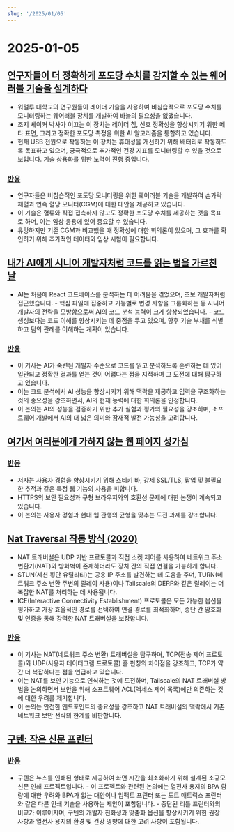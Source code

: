 ```yaml
---
slug: '/2025/01/05'
---
```


# 2025-01-05

## [연구자들이 더 정확하게 포도당 수치를 감지할 수 있는 웨어러블 기술을 설계하다](https://uwaterloo.ca/news/media/no-more-needles-tracking-blood-sugar-your-wrist)

- 워털루 대학교의 연구원들이 레이더 기술을 사용하여 비침습적으로 포도당 수치를 모니터링하는 웨어러블 장치를 개발하여 바늘의 필요성을 없앴습니다.
- 조지 셰이커 박사가 이끄는 이 장치는 레이더 칩, 신호 정확성을 향상시키기 위한 메타 표면, 그리고 정확한 포도당 측정을 위한 AI 알고리즘을 통합하고 있습니다.
- 현재 USB 전원으로 작동하는 이 장치는 휴대성을 개선하기 위해 배터리로 작동하도록 목표하고 있으며, 궁극적으로 추가적인 건강 지표를 모니터링할 수 있을 것으로 보입니다. 기술 상용화를 위한 노력이 진행 중입니다.

### [반응](https://news.ycombinator.com/item?id=42599189)

- 연구자들은 비침습적인 포도당 모니터링을 위한 웨어러블 기술을 개발하여 손가락 채혈과 연속 혈당 모니터(CGM)에 대한 대안을 제공하고 있습니다.
- 이 기술은 혈류와 직접 접촉하지 않고도 정확한 포도당 수치를 제공하는 것을 목표로 하며, 이는 임상 응용에 있어 중요할 수 있습니다.
- 유망하지만 기존 CGM과 비교했을 때 정확성에 대한 회의론이 있으며, 그 효과를 확인하기 위해 추가적인 데이터와 임상 시험이 필요합니다.

## [내가 AI에게 시니어 개발자처럼 코드를 읽는 법을 가르친 날](https://nmn.gl/blog/ai-senior-developer)

- AI는 처음에 React 코드베이스를 분석하는 데 어려움을 겪었으며, 초보 개발자처럼 접근했습니다. - 핵심 파일에 집중하고 기능별로 변경 사항을 그룹화하는 등 시니어 개발자의 전략을 모방함으로써 AI의 코드 분석 능력이 크게 향상되었습니다. - 코드 생성보다는 코드 이해를 향상시키는 데 중점을 두고 있으며, 향후 기술 부채를 식별하고 팀의 관례를 이해하는 계획이 있습니다.

### [반응](https://news.ycombinator.com/item?id=42601847)

- 이 기사는 AI가 숙련된 개발자 수준으로 코드를 읽고 분석하도록 훈련하는 데 있어 일관되고 정확한 결과를 얻는 것이 어렵다는 점을 지적하며 그 도전에 대해 탐구하고 있습니다.
- 이는 코드 분석에서 AI 성능을 향상시키기 위해 맥락을 제공하고 입력을 구조화하는 것의 중요성을 강조하면서, AI의 현재 능력에 대한 회의론을 인정합니다.
- 이 논의는 AI의 성능을 검증하기 위한 추가 실험과 평가의 필요성을 강조하며, 소프트웨어 개발에서 AI의 더 넓은 의미와 잠재적 발전 가능성을 고려합니다.

## [여기서 여러분에게 가하지 않는 웹 페이지 성가심](http://rachelbythebay.com/w/2025/01/04/cruft/)

### [반응](https://news.ycombinator.com/item?id=42599102)

- 저자는 사용자 경험을 향상시키기 위해 스티키 바, 강제 SSL/TLS, 팝업 및 불필요한 추적과 같은 특정 웹 기능의 사용을 피합니다.
- HTTPS의 보안 필요성과 구형 브라우저와의 호환성 문제에 대한 논쟁이 계속되고 있습니다.
- 이 논의는 사용자 경험과 현대 웹 관행의 균형을 맞추는 도전 과제를 강조합니다.

## [Nat Traversal 작동 방식 (2020)](https://tailscale.com/blog/how-nat-traversal-works)

- NAT 트래버설은 UDP 기반 프로토콜과 직접 소켓 제어를 사용하여 네트워크 주소 변환기(NAT)와 방화벽이 존재하더라도 장치 간의 직접 연결을 가능하게 합니다.
- STUN(세션 횡단 유틸리티)는 공용 IP 주소를 발견하는 데 도움을 주며, TURN(네트워크 주소 변환 주변의 릴레이 사용)이나 Tailscale의 DERP와 같은 릴레이는 더 복잡한 NAT를 처리하는 데 사용됩니다.
- ICE(Interactive Connectivity Establishment) 프로토콜은 모든 가능한 옵션을 평가하고 가장 효율적인 경로를 선택하여 연결 경로를 최적화하며, 종단 간 암호화 및 인증을 통해 강력한 NAT 트래버설을 보장합니다.

### [반응](https://news.ycombinator.com/item?id=42600846)

- 이 기사는 NAT(네트워크 주소 변환) 트래버설을 탐구하며, TCP(전송 제어 프로토콜)와 UDP(사용자 데이터그램 프로토콜) 홀 펀칭의 차이점을 강조하고, TCP가 약간 더 복잡하다는 점을 언급하고 있습니다.
- 이는 NAT를 보안 기능으로 인식하는 것에 도전하며, Tailscale의 NAT 트래버설 방법을 논의하면서 보안을 위해 소프트웨어 ACL(액세스 제어 목록)에만 의존하는 것에 대한 우려를 제기합니다.
- 이 논의는 안전한 엔드포인트의 중요성을 강조하고 NAT 트래버설의 맥락에서 기존 네트워크 보안 전략의 한계를 비판합니다.

## [구텐: 작은 신문 프린터](https://amanvir.com/guten)

### [반응](https://news.ycombinator.com/item?id=42599599)

- 구텐은 뉴스를 인쇄된 형태로 제공하여 화면 시간을 최소화하기 위해 설계된 소규모 신문 인쇄 프로젝트입니다. - 이 프로젝트와 관련된 논의에는 열전사 용지의 BPA 함량에 대한 우려와 BPA가 없는 대안이나 임팩트 프린터 또는 도트 매트릭스 프린터와 같은 다른 인쇄 기술을 사용하는 제안이 포함됩니다. - 중단된 리틀 프린터와의 비교가 이루어지며, 구텐의 개발자 친화성과 맞춤화 옵션을 향상시키기 위한 권장 사항과 열전사 용지의 환경 및 건강 영향에 대한 고려 사항이 포함됩니다.

<head>
  <meta property="og:title" content="연구자들이 더 정확하게 포도당 수치를 감지할 수 있는 웨어러블 기술을 설계하다" />
  <meta property="og:type" content="website" />
  <meta property="og:image" content="https://og.cho.sh/api/og/?title=%EC%97%B0%EA%B5%AC%EC%9E%90%EB%93%A4%EC%9D%B4%20%EB%8D%94%20%EC%A0%95%ED%99%95%ED%95%98%EA%B2%8C%20%ED%8F%AC%EB%8F%84%EB%8B%B9%20%EC%88%98%EC%B9%98%EB%A5%BC%20%EA%B0%90%EC%A7%80%ED%95%A0%20%EC%88%98%20%EC%9E%88%EB%8A%94%20%EC%9B%A8%EC%96%B4%EB%9F%AC%EB%B8%94%20%EA%B8%B0%EC%88%A0%EC%9D%84%20%EC%84%A4%EA%B3%84%ED%95%98%EB%8B%A4&subheading=2025%EB%85%84%201%EC%9B%94%205%EC%9D%BC%20%EC%9D%BC%EC%9A%94%EC%9D%BC%3A%20%ED%95%B4%EC%BB%A4%EB%89%B4%EC%8A%A4%20%EC%9A%94%EC%95%BD" />
</head>
